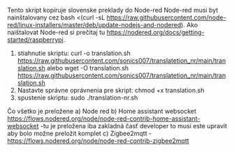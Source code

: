 Tento skript kopíruje slovenske preklady do Node-red
Node-red musi byt nainštalovany  cez 
bash <(curl -sL https://raw.githubusercontent.com/node-red/linux-installers/master/deb/update-nodejs-and-nodered).
Ako naištalovat Node-red si prečitaj tu https://nodered.org/docs/getting-started/raspberrypi.
1. stiahnutie skriptu:
   curl -o translation.sh https://raw.githubusercontent.com/sonics007/translatetion_nr/main/translation.sh
   alebo
   wget -O translation.sh https://raw.githubusercontent.com/sonics007/translatetion_nr/main/translation.sh
2. Nastavte správne oprávnenia pre skript:
   chmod +x translation.sh
3. spustenie skriptu:
   sudo ./translation-nr.sh

Čo všetko je preložene
  a)  Node red
  b)  Home assistant websocket
      https://flows.nodered.org/node/node-red-contrib-home-assistant-websocket
      -tu je preložena iba zakladná časť developer to musi este upravit 
       aby bolo možne preložit komplet
  c)  Zigbee2mqtt
      -https://flows.nodered.org/node/node-red-contrib-zigbee2mqtt 
